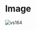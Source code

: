 # Image

![vs164](https://user-images.githubusercontent.com/84230279/126891917-c532c798-7a16-404b-b55d-30c8d28f2983.PNG)
